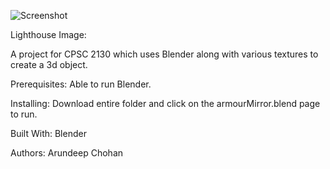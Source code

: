 ![Screenshot](https://github.com/achohan01/Summary/blob/master/LandscapeImage.png)

Lighthouse Image: 

A project for CPSC 2130 which uses Blender along with various textures to create a 3d object.

Prerequisites:
Able to run Blender.

Installing:
Download entire folder and click on the armourMirror.blend page to run.

Built With:
Blender

Authors:
Arundeep Chohan
